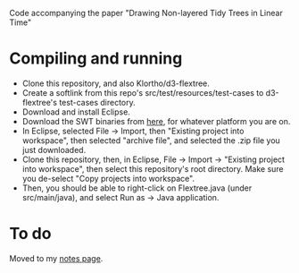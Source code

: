 Code accompanying the paper "Drawing Non-layered Tidy Trees in Linear Time"

# Compiling and running

* Clone this repository, and also Klortho/d3-flextree.
* Create a softlink from this repo's src/test/resources/test-cases to
  d3-flextree's test-cases directory.
* Download and install Eclipse.
* Download the SWT binaries from [here](https://www.eclipse.org/swt/), 
  for whatever platform you are on.
* In Eclipse, selected File -> Import, then "Existing project into workspace", then
  selected "archive file", and selected the .zip file you just downloaded.
* Clone this repository, then, in Eclipse, File -> Import -> "Existing project into
  workspace", then select this repository's root directory. Make sure you de-select
  "Copy projects into workspace".
* Then, you should be able to right-click on Flextree.java (under src/main/java),
  and select Run as -> Java application.


# To do

Moved to my [notes page](http://chrismaloney.org/notes/dtd-diagram).
